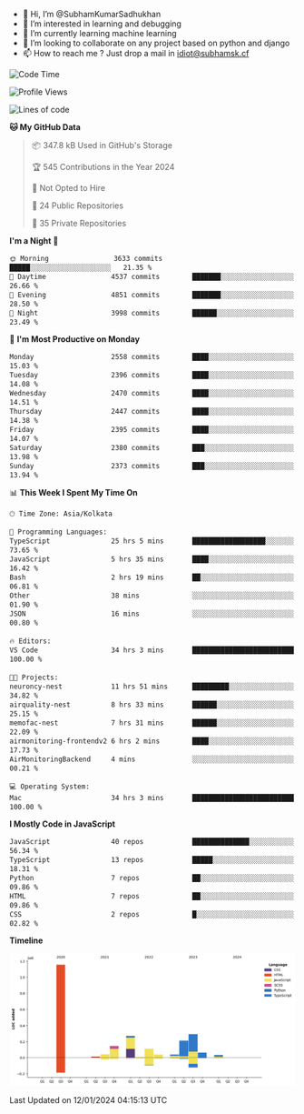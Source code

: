 - 👋 Hi, I’m @SubhamKumarSadhukhan
- 👀 I’m interested in learning and debugging
- 🌱 I’m currently learning machine learning
- 💞️ I’m looking to collaborate on any project based on python and django
- 📫 How to reach me ?
      Just drop a mail in idiot@subhamsk.cf

<!---
SubhamKumarSadhukhan/SubhamKumarSadhukhan is a ✨ special ✨ repository because its `README.md` (this file) appears on your GitHub profile.
You can click the Preview link to take a look at your changes.
--->


<!--START_SECTION:waka-->
![Code Time](http://img.shields.io/badge/Code%20Time-1%2C879%20hrs%2047%20mins-blue)

![Profile Views](http://img.shields.io/badge/Profile%20Views-1-blue)

![Lines of code](https://img.shields.io/badge/From%20Hello%20World%20I%27ve%20Written-2.4%20million%20lines%20of%20code-blue)

**🐱 My GitHub Data** 

> 📦 347.8 kB Used in GitHub's Storage 
 > 
> 🏆 545 Contributions in the Year 2024
 > 
> 🚫 Not Opted to Hire
 > 
> 📜 24 Public Repositories 
 > 
> 🔑 35 Private Repositories 
 > 
**I'm a Night 🦉** 

```text
🌞 Morning                3633 commits        █████░░░░░░░░░░░░░░░░░░░░   21.35 % 
🌆 Daytime                4537 commits        ███████░░░░░░░░░░░░░░░░░░   26.66 % 
🌃 Evening                4851 commits        ███████░░░░░░░░░░░░░░░░░░   28.50 % 
🌙 Night                  3998 commits        ██████░░░░░░░░░░░░░░░░░░░   23.49 % 
```
📅 **I'm Most Productive on Monday** 

```text
Monday                   2558 commits        ████░░░░░░░░░░░░░░░░░░░░░   15.03 % 
Tuesday                  2396 commits        ████░░░░░░░░░░░░░░░░░░░░░   14.08 % 
Wednesday                2470 commits        ████░░░░░░░░░░░░░░░░░░░░░   14.51 % 
Thursday                 2447 commits        ████░░░░░░░░░░░░░░░░░░░░░   14.38 % 
Friday                   2395 commits        ████░░░░░░░░░░░░░░░░░░░░░   14.07 % 
Saturday                 2380 commits        ███░░░░░░░░░░░░░░░░░░░░░░   13.98 % 
Sunday                   2373 commits        ███░░░░░░░░░░░░░░░░░░░░░░   13.94 % 
```


📊 **This Week I Spent My Time On** 

```text
🕑︎ Time Zone: Asia/Kolkata

💬 Programming Languages: 
TypeScript               25 hrs 5 mins       ██████████████████░░░░░░░   73.65 % 
JavaScript               5 hrs 35 mins       ████░░░░░░░░░░░░░░░░░░░░░   16.42 % 
Bash                     2 hrs 19 mins       ██░░░░░░░░░░░░░░░░░░░░░░░   06.81 % 
Other                    38 mins             ░░░░░░░░░░░░░░░░░░░░░░░░░   01.90 % 
JSON                     16 mins             ░░░░░░░░░░░░░░░░░░░░░░░░░   00.80 % 

🔥 Editors: 
VS Code                  34 hrs 3 mins       █████████████████████████   100.00 % 

🐱‍💻 Projects: 
neuroncy-nest            11 hrs 51 mins      █████████░░░░░░░░░░░░░░░░   34.82 % 
airquality-nest          8 hrs 33 mins       ██████░░░░░░░░░░░░░░░░░░░   25.15 % 
memofac-nest             7 hrs 31 mins       ██████░░░░░░░░░░░░░░░░░░░   22.09 % 
airmonitoring-frontendv2 6 hrs 2 mins        ████░░░░░░░░░░░░░░░░░░░░░   17.73 % 
AirMonitoringBackend     4 mins              ░░░░░░░░░░░░░░░░░░░░░░░░░   00.21 % 

💻 Operating System: 
Mac                      34 hrs 3 mins       █████████████████████████   100.00 % 
```

**I Mostly Code in JavaScript** 

```text
JavaScript               40 repos            ██████████████░░░░░░░░░░░   56.34 % 
TypeScript               13 repos            █████░░░░░░░░░░░░░░░░░░░░   18.31 % 
Python                   7 repos             ██░░░░░░░░░░░░░░░░░░░░░░░   09.86 % 
HTML                     7 repos             ██░░░░░░░░░░░░░░░░░░░░░░░   09.86 % 
CSS                      2 repos             █░░░░░░░░░░░░░░░░░░░░░░░░   02.82 % 
```



**Timeline**

![Lines of Code chart](https://raw.githubusercontent.com/SubhamKumarSadhukhan/SubhamKumarSadhukhan/main/assets/bar_graph.png)


 Last Updated on 12/01/2024 04:15:13 UTC
<!--END_SECTION:waka-->
